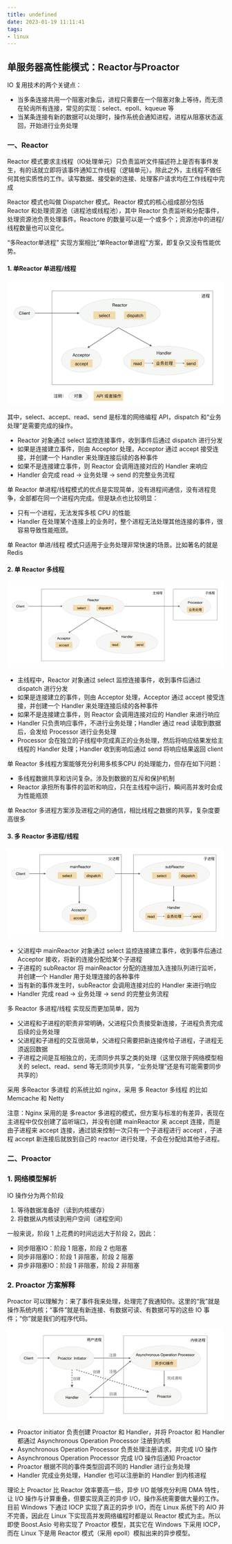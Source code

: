 ```yaml
---
title: undefined
date: 2023-01-19 11:11:41
tags:
- linux
---
```


## 单服务器高性能模式：Reactor与Proactor

IO 复用技术的两个关键点：

- 当多条连接共用一个阻塞对象后，进程只需要在一个阻塞对象上等待，而无须在轮询所有连接，常见的实现：select、epoll、kqueue 等
- 当某条连接有新的数据可以处理时，操作系统会通知进程，进程从阻塞状态返回，开始进行业务处理

### 一、Reactor

Reactor 模式要求主线程（IO处理单元）只负责监听文件描述符上是否有事件发生，有的话就立即将该事件通知工作线程（逻辑单元）。除此之外，主线程不做任何其他实质性的工作。读写数据、接受新的连接、处理客户请求均在工作线程中完成

Reactor 模式也叫做 Dispatcher 模式。Reactor 模式的核心组成部分包括 Reactor 和处理资源池（进程池或线程池），其中 Reactor 负责监听和分配事件，处理资源池负责处理事件。Reactore 的数量可以是一个或多个；资源池中的进程/线程数量也可以变化。

“多Reactor单进程” 实现方案相比“单Reactor单进程”方案，即复杂又没有性能优势。

#### 1. 单Reactor 单进程/线程

<img src="./image/单Reactor单线程.jpg" style="zoom:50%;" />

其中，select、accept、read、send 是标准的网络编程 API，dispatch 和“业务处理”是需要完成的操作。

- Reactor 对象通过 select 监控连接事件，收到事件后通过 dispatch 进行分发
- 如果是连接建立事件，则由 Acceptor 处理，Acceptor 通过 accept 接受连接，并创建一个 Handler 来处理连接后续的各种事件
- 如果不是连接建立事件，则 Reactor 会调用连接对应的 Handler 来响应
- Handler 会完成 read -> 业务处理 -> send 的完整业务流程

单 Reactor 单进程/线程模式的优点是实现简单，没有进程间通信，没有进程竞争，全部都在同一个进程内完成。但是缺点也比较明显：

-  只有一个进程，无法发挥多核 CPU 的性能
- Handler 在处理某个连接上的业务时，整个进程无法处理其他连接的事件，很容易导致性能瓶颈。

单 Reactor 单进/线程 模式只适用于业务处理非常快速的场景。比如著名的就是 Redis

#### 2. 单 Reactor 多线程

<img src="./image/单Reactor多线程.jpg" style="zoom:50%;" />

- 主线程中，Reactor 对象通过 select 监控连接事件，收到事件后通过 dispatch 进行分发
- 如果是连接建立的事件，则由 Acceptor 处理，Acceptor 通过 accept 接受连接，并创建一个 Handler 来处理连接后续的各种事件
- 如果不是连接建立事件，则 Reactor 会调用连接对应的 Handler 来进行响应
- Handler 只负责响应事件，不进行业务处理；Handler 通过 read 读取到数据后，会发给 Processor 进行业务处理
- Processor 会在独立的子线程中完成真正的业务处理，然后将响应结果发给主线程的 Handler 处理；Handler 收到影响后通过 send 将响应结果返回 client 

单 Reactor 多线程方案能够充分利用多核多CPU 的处理能力，但存在如下问题：

- 多线程数据共享和访问复杂。涉及到数据的互斥和保护机制
- Reactor 承担所有事件的监听和响应，只在主线程中运行，瞬间高并发时会成为性能瓶颈

单 Reactor 多进程方案涉及进程之间的通信，相比线程之数据的共享，复杂度要高很多

#### 3. 多 Reactor 多进程/线程

<img src="./image/多Reactor多线程.jpg" style="zoom:50%;" />

-  父进程中 mainReactor 对象通过 select 监控连接建立事件，收到事件后通过 Acceptor 接收，将新的连接分配给某个子进程
- 子进程的 subReactor 将 mainReactor 分配的连接加入连接队列进行监听，并创建一个 Handler 用于处理连接的各种事件
- 当有新的事件发生时，subReactor 会调用连接对应的 Handler 来进行响应
- Handler 完成 read -> 业务处理 -> send 的完整业务流程

多 Reactor 多进程/线程 实现反而更加简单，因为

- 父进程和子进程的职责非常明确，父进程只负责接受新连接，子进程负责完成后续的业务处理
- 父进程和子进程的交互很简单，父进程只需要把新连接传给子进程，子进程无须返回数据
- 子进程之间是互相独立的，无须同步共享之类的处理（这里仅限于网络模型相关的 select、read、send 等无须同步共享，“业务处理”还是有可能需要同步共享的）

采用 多Reactor 多进程 的系统比如 nginx，采用 多 Reactor 多线程 的比如 Memcache 和 Netty 

注意：Nginx 采用的是 多reactor 多进程的模式，但方案与标准的有差异，表现在主进程中仅仅创建了监听端口，并没有创建 mainReactor 来 accept 连接，而是由子进程来 accept 连接，通过锁来控制一次只有一个子进程进行 accept ，子进程 accept 新连接后就放到自己的 reactor 进行处理，不会在分配给其他子进程。

### 二、Proactor 

### 1. 网络模型解析

IO 操作分为两个阶段

1. 等待数据准备好（读到内核缓存）
2. 将数据从内核读到用户空间（进程空间）

一般来说，阶段 1 上花费的时间远远大于阶段 2，因此：

- 同步阻塞IO：阶段 1 阻塞，阶段 2 也阻塞
- 同步非阻塞IO：阶段 1 非阻塞，阶段 2 阻塞
- 异步非阻塞IO：阶段 1 非阻塞，阶段 2 非阻塞

### 2. Proactor 方案解释

 Proactor 可以理解为：来了事件我来处理，处理完了我通知你。这里的“我”就是操作系统内核；“事件”就是有新连接、有数据可读、有数据可写的这些 IO 事件；“你”就是我们的程序代码。

<img src="./image/proactor模型.jpg" style="zoom:50%;" />

- Proactor initiator 负责创建 Proactor 和 Handler，并将 Proactor 和 Handler 都通过 Asynchronous Operation Processor 注册到内核
- Asynchronous Operation Processor 负责处理注册请求，并完成 I/O 操作
- Asynchronous Operation Processor 完成 I/O 操作后通知 Proactor
- Proactor 根据不同的事件类型回调不同的 Handler 进行业务处理
- Handler 完成业务处理，Handler 也可以注册新的 Handler 到内核进程

理论上 Proactor 比 Reactor 效率要高一些，异步 I/O 能够充分利用 DMA 特性，让 I/O 操作与计算重叠，但要实现真正的异步 I/O，操作系统需要做大量的工作。目前 Windows 下通过 IOCP 实现了真正的异步 I/O，而在 Linux 系统下的 AIO 并不完善，因此在 Linux 下实现高并发网络编程时都是以 Reactor 模式为主。所以即使 Boost.Asio 号称实现了 Proactor 模型，其实它在 Windows 下采用 IOCP，而在 Linux 下是用 Reactor 模式（采用 epoll）模拟出来的异步模型。



